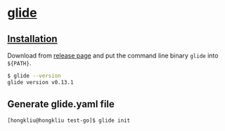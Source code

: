 # [glide](https://glide.sh/)

## [Installation](https://glide.readthedocs.io/en/latest/)

Download from [release page](https://glide.readthedocs.io/en/latest/) and put the command line binary <code>glide</code> into <code>${PATH}</code>.

```sh
$ glide --version
glide version v0.13.1
```

## Generate glide.yaml file

```sh
[hongkliu@hongkliu test-go]$ glide init

```
